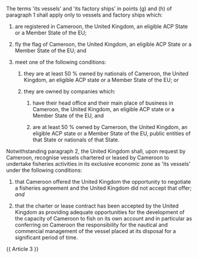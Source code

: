 The terms 'its vessels' and 'its factory ships' in points (g) and (h) of paragraph 1 shall apply only to vessels and factory ships which:

1. are registered in Cameroon, the United Kingdom, an eligible ACP State or a Member State of the EU;

2. fly the flag of Cameroon, the United Kingdom, an eligible ACP State or a Member State of the EU; and

3. meet one of the following conditions:

   1. they are at least 50 % owned by nationals of Cameroon, the United Kingdom, an eligible ACP state or a Member State of the EU; or

   2. they are owned by companies which:

      1. have their head office and their main place of business in Cameroon, the United Kingdom, an eligible ACP state or a Member State of the EU, and

      2. are at least 50 % owned by Cameroon, the United Kingdom, an eligible ACP state or a Member State of the EU, public entities of that State or nationals of that State.

Notwithstanding paragraph 2, the United Kingdom shall, upon request by Cameroon, recognise vessels chartered or leased by Cameroon to undertake fisheries activities in its exclusive economic zone as 'its vessels' under the following conditions:

1. that Cameroon offered the United Kingdom the opportunity to negotiate a fisheries agreement and the United Kingdom did not accept that offer; *and*

2. that the charter or lease contract has been accepted by the United Kingdom as providing adequate opportunities for the development of the capacity of Cameroon to fish on its own account and in particular as conferring on Cameroon the responsibility for the nautical and commercial management of the vessel placed at its disposal for a significant period of time.

{{ Article 3 }}
